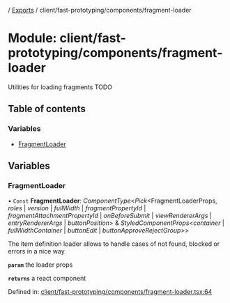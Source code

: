 [](../README.md) / [Exports](../modules.md) / client/fast-prototyping/components/fragment-loader

# Module: client/fast-prototyping/components/fragment-loader

Utilities for loading fragments
TODO

## Table of contents

### Variables

- [FragmentLoader](client_fast_prototyping_components_fragment_loader.md#fragmentloader)

## Variables

### FragmentLoader

• `Const` **FragmentLoader**: *ComponentType*<*Pick*<FragmentLoaderProps, *roles* \| *version* \| *fullWidth* \| *fragmentPropertyId* \| *fragmentAttachmentPropertyId* \| *onBeforeSubmit* \| *viewRendererArgs* \| *entryRendererArgs* \| *buttonPosition*\> & *StyledComponentProps*<*container* \| *fullWidthContainer* \| *buttonEdit* \| *buttonApproveRejectGroup*\>\>

The item definition loader allows to handle cases of not found, blocked or errors in a nice way

**`param`** the loader props

**`returns`** a react component

Defined in: [client/fast-prototyping/components/fragment-loader.tsx:64](https://github.com/onzag/itemize/blob/3efa2a4a/client/fast-prototyping/components/fragment-loader.tsx#L64)
